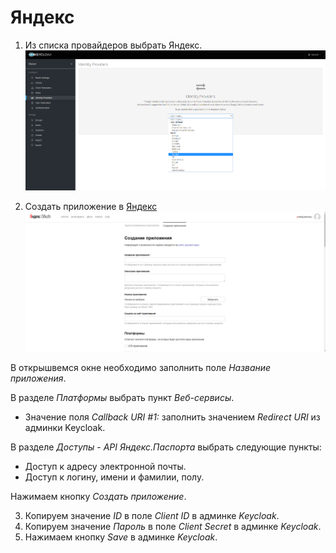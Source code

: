 # Яндекс

1. Из списка провайдеров выбрать Яндекс.
![Выбор Яндекс провайдера](screenshots/yandex_provider_1.png)

2. Создать приложение в [Яндекс](https://oauth.yandex.ru/client/new)
![Выбор Яндекс провайдера](screenshots/yandex_provider_3.png)

В открышвемся окне необходимо заполнить поле *Название приложения*.

В разделе *Платформы* выбрать пункт *Веб-сервисы*.
* Значение поля *Callback URI #1:* заполнить значением *Redirect URI* из админки Keycloak.

В разделе *Доступы* - *API Яндекс.Паспорта* выбрать следующие пункты:
* Доступ к адресу электронной почты.
* Доступ к логину, имени и фамилии, полу.

Нажимаем кнопку *Создать приложение*.

3. Копируем значение *ID* в поле *Client ID* в админке *Keycloak*.
4. Копируем значение *Пароль* в поле *Client Secret* в админке *Keycloak*.
5. Нажимаем кнопку *Save* в админке *Keycloak*.